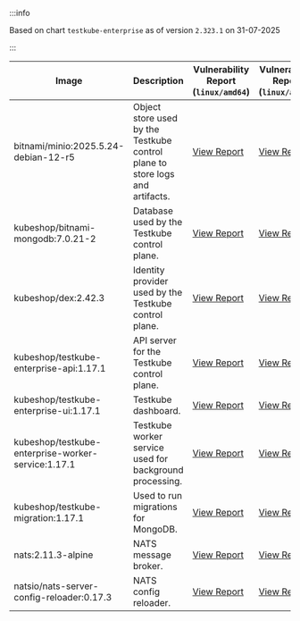 :::info

Based on chart `testkube-enterprise` as of version `2.323.1` on 31-07-2025

:::

| Image | Description | Vulnerability Report (`linux/amd64`) | Vulnerability Report (`linux/arm64`) | Docker Image |
|-------|-------------|----------------------------------------|----------------------------------------|--------------|
| bitnami/minio:2025.5.24-debian-12-r5 | Object store used by the Testkube control plane to store logs and artifacts. | [View Report](./minio-2025.5.24-debian-12-r5_linux_amd64.md) | [View Report](./minio-2025.5.24-debian-12-r5_linux_arm64.md) | [View Image](https://hub.docker.com/layers/bitnami/minio/2025.5.24-debian-12-r5/images/sha256-b3d51900e846b92f7503ca6be07d2e8c56ebb6a13a60bc71b8777c716c074bcf?context=explore) |
| kubeshop/bitnami-mongodb:7.0.21-2 | Database used by the Testkube control plane. | [View Report](./bitnami-mongodb-7.0.21-2_linux_amd64.md) | [View Report](./bitnami-mongodb-7.0.21-2_linux_arm64.md) | [View Image](https://hub.docker.com/layers/kubeshop/bitnami-mongodb/7.0.21-2/images/sha256-c347474e6488832564a6ce3d1870056f52aa4e7123bb85ce391a60c0b4ecdf18?context=explore) |
| kubeshop/dex:2.42.3 | Identity provider used by the Testkube control plane. | [View Report](./dex-2.42.3_linux_amd64.md) | [View Report](./dex-2.42.3_linux_arm64.md) | [View Image](https://hub.docker.com/layers/kubeshop/dex/2.42.3/images/sha256-db03bd0a7b5d26c4c36034f227f3b16c1d3bdadf3bd56eb23f2ca9c442716cb6?context=explore) |
| kubeshop/testkube-enterprise-api:1.17.1 | API server for the Testkube control plane. | [View Report](./testkube-enterprise-api-1.17.1_linux_amd64.md) | [View Report](./testkube-enterprise-api-1.17.1_linux_arm64.md) | [View Image](https://hub.docker.com/layers/kubeshop/testkube-enterprise-api/1.17.1/images/sha256-9f44c5c793f1a90b61b6eaa85f773f231634af4fd818e356689ac2286d0be8a2?context=explore) |
| kubeshop/testkube-enterprise-ui:1.17.1 | Testkube dashboard. | [View Report](./testkube-enterprise-ui-1.17.1_linux_amd64.md) | [View Report](./testkube-enterprise-ui-1.17.1_linux_arm64.md) | [View Image](https://hub.docker.com/layers/kubeshop/testkube-enterprise-ui/1.17.1/images/sha256-8e3f26eea0e4319ff4fcfa7ce117b607a77c9f71ceb03e2e5ee9cab681da6ccd?context=explore) |
| kubeshop/testkube-enterprise-worker-service:1.17.1 | Testkube worker service used for background processing. | [View Report](./testkube-enterprise-worker-service-1.17.1_linux_amd64.md) | [View Report](./testkube-enterprise-worker-service-1.17.1_linux_arm64.md) | [View Image](https://hub.docker.com/layers/kubeshop/testkube-enterprise-worker-service/1.17.1/images/sha256-ef7557e07aff0f10770275638eb4eac793d568675a57a120c9e6d2d38004d6e2?context=explore) |
| kubeshop/testkube-migration:1.17.1 | Used to run migrations for MongoDB. | [View Report](./testkube-migration-1.17.1_linux_amd64.md) | [View Report](./testkube-migration-1.17.1_linux_arm64.md) | [View Image](https://hub.docker.com/layers/kubeshop/testkube-migration/1.17.1/images/sha256-a37b3b0c48d38bbefca4347d1cd92af17ece83a21df60cf1903c80c6769e7378?context=explore) |
| nats:2.11.3-alpine | NATS message broker. | [View Report](./nats-2.11.3-alpine_linux_amd64.md) | [View Report](./nats-2.11.3-alpine_linux_arm64.md) | [View Image](https://hub.docker.com/layers/library/nats/2.11.3-alpine/images/sha256-f6be324fcee27f2a91178d74f77bb4ba3e5a9d2e72ba7d6871f45d14aadca40a?context=explore) |
| natsio/nats-server-config-reloader:0.17.3 | NATS config reloader. | [View Report](./nats-server-config-reloader-0.17.3_linux_amd64.md) | [View Report](./nats-server-config-reloader-0.17.3_linux_arm64.md) | [View Image](https://hub.docker.com/layers/natsio/nats-server-config-reloader/0.17.3/images/sha256-6798c689cca8a98f34e57db124abe46c81edf9bfb02d54ad85da60d0e41ef592?context=explore) |
